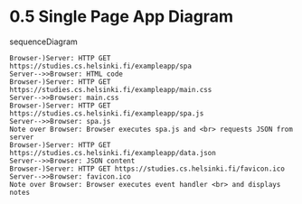 # 0.5 Single Page App Diagram
sequenceDiagram

    Browser-)Server: HTTP GET https://studies.cs.helsinki.fi/exampleapp/spa
    Server-->>Browser: HTML code
    Browser-)Server: HTTP GET https://studies.cs.helsinki.fi/exampleapp/main.css
    Server-->>Browser: main.css
    Browser-)Server: HTTP GET https://studies.cs.helsinki.fi/exampleapp/spa.js
    Server-->>Browser: spa.js
    Note over Browser: Browser executes spa.js and <br> requests JSON from server
    Browser-)Server: HTTP GET https://studies.cs.helsinki.fi/exampleapp/data.json
    Server-->>Browser: JSON content
    Browser-)Server: HTTP GET https://studies.cs.helsinki.fi/favicon.ico
    Server-->>Browser: favicon.ico
    Note over Browser: Browser executes event handler <br> and displays notes

